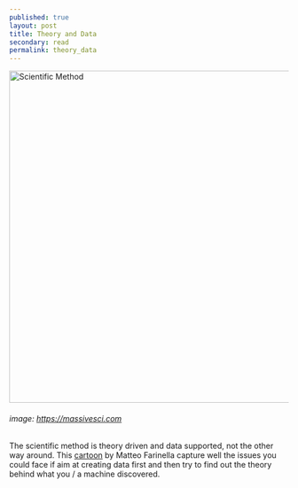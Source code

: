```yaml
---
published: true
layout: post
title: Theory and Data
secondary: read
permalink: theory_data
---
```


<img src="https://images.takeshape.io/fd194db7-7b25-4b5a-8cc7-da7f31fab475/dev/44701dd9-ddb3-40ac-bd62-90b63733dee9/ChaosInTheBrickyard_00b.jpg?auto=compress%2Cformat" alt="Scientific Method" width="600"/>

###### image: https://massivesci.com

The scientific method is theory driven and data supported, not the other way around.
This [cartoon](https://massivesci.com/articles/chaos-in-the-brickyard-comic-matteo-farinella/) by Matteo Farinella capture well the issues you could face if aim at creating data first and then try to find out the theory behind what you / a machine discovered. 
